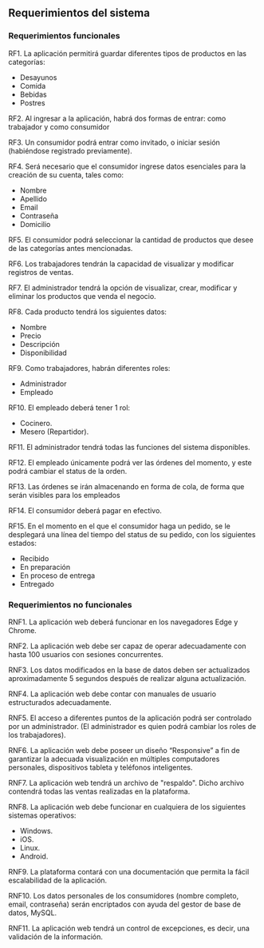 ## Requerimientos del sistema

### Requerimientos funcionales

RF1. La aplicación permitirá guardar diferentes tipos de productos en las categorías:
   - Desayunos
   - Comida
   - Bebidas
   - Postres

RF2. Al ingresar a la aplicación, habrá dos formas de entrar: como trabajador y como consumidor

RF3. Un consumidor podrá entrar como invitado, o iniciar sesión (habiéndose registrado previamente).

RF4. Será necesario que el consumidor ingrese datos esenciales para la creación de su cuenta, tales como:
   - Nombre
   - Apellido
   - Email
   - Contraseña
   - Domicilio

RF5. El consumidor podrá seleccionar la cantidad de productos que desee de las categorías antes mencionadas.

RF6. Los trabajadores tendrán la capacidad de visualizar y modificar registros de ventas.

RF7. El administrador tendrá la opción de visualizar, crear, modificar y eliminar los productos que venda el negocio.

RF8. Cada producto tendrá los siguientes datos:
   - Nombre
   - Precio
   - Descripción
   - Disponibilidad

RF9. Como trabajadores, habrán diferentes roles:
   - Administrador
   - Empleado

RF10. El empleado deberá tener 1 rol:
   - Cocinero.
   - Mesero (Repartidor).

RF11. El administrador tendrá todas las funciones del sistema disponibles.

RF12. El empleado únicamente podrá ver las órdenes del momento, y este podrá cambiar el status de la orden.

RF13. Las órdenes se irán almacenando en forma de cola, de forma que serán visibles para los empleados

RF14. El consumidor deberá pagar en efectivo.

RF15. En el momento en el que el consumidor haga un pedido, se le desplegará una línea del tiempo del status de su pedido, con los siguientes estados:
   - Recibido
   - En preparación
   - En proceso de entrega
   - Entregado


### Requerimientos no funcionales

RNF1. La aplicación web deberá funcionar en los navegadores Edge y Chrome.

RNF2. La aplicación web debe ser capaz de operar adecuadamente con hasta 100 usuarios con sesiones concurrentes.

RNF3. Los datos modificados en la base de datos deben ser actualizados aproximadamente 5 segundos después de realizar alguna actualización.

RNF4. La aplicación web debe contar con manuales de usuario estructurados adecuadamente.

RNF5. El acceso a diferentes puntos de la aplicación podrá ser controlado por un administrador. (El administrador es quien podrá cambiar los roles de los trabajadores).

RNF6. La aplicación web debe poseer un diseño “Responsive” a fin de garantizar la adecuada visualización en múltiples computadores personales, dispositivos tableta y teléfonos inteligentes.

RNF7. La aplicación web tendrá un archivo de "respaldo". Dicho archivo contendrá todas las ventas realizadas en la plataforma.

RNF8. La aplicación web debe funcionar en cualquiera de los siguientes sistemas operativos:
   - Windows.
   - iOS.
   - Linux.  
   - Android. 

RNF9. La plataforma contará con una documentación que permita la fácil escalabilidad de la aplicación.

RNF10. Los datos personales de los consumidores (nombre completo, email, contraseña) serán encriptados con ayuda del gestor de base de datos, MySQL. 

RNF11. La aplicación web tendrá un control de excepciones, es decir, una validación de la información.
